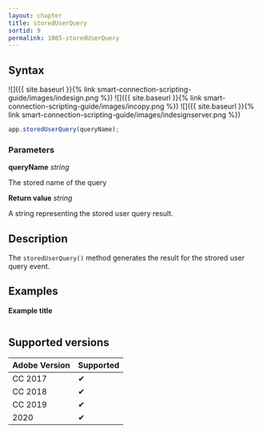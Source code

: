 ```yaml
---
layout: chapter
title: storedUserQuery
sortid: 9
permalink: 1085-storedUserQuery
---
```

## Syntax

![]({{ site.baseurl }}{% link smart-connection-scripting-guide/images/indesign.png %}) ![]({{ site.baseurl }}{% link smart-connection-scripting-guide/images/incopy.png %}) ![]({{ site.baseurl }}{% link smart-connection-scripting-guide/images/indesignserver.png %})
```javascript
app.storedUserQuery(queryName);
```

### Parameters

**queryName** *string*

The stored name of the query

**Return value** *string*

A string representing the stored user query result.

## Description

The `storedUserQuery()` method generates the result for the strored user query event.

## Examples

**Example title**

```javascript

```

## Supported versions

| Adobe Version | Supported |
|---------------|---------|
| CC 2017       | ✔       |
| CC 2018       | ✔       |
| CC 2019       | ✔       |
| 2020          | ✔       |